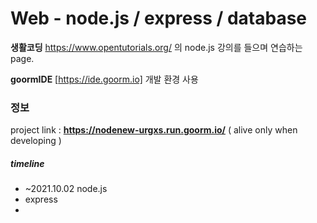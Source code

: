 # Web - node.js / express / database

  
**생활코딩**  https://www.opentutorials.org/  의 node.js 강의를 들으며 연습하는 page.



**goormIDE** [https://ide.goorm.io] 개발 환경 사용




### 정보
project link : **https://nodenew-urgxs.run.goorm.io/** ( alive only when developing )

##### timeline

- ~2021.10.02 node.js 
- express
- 